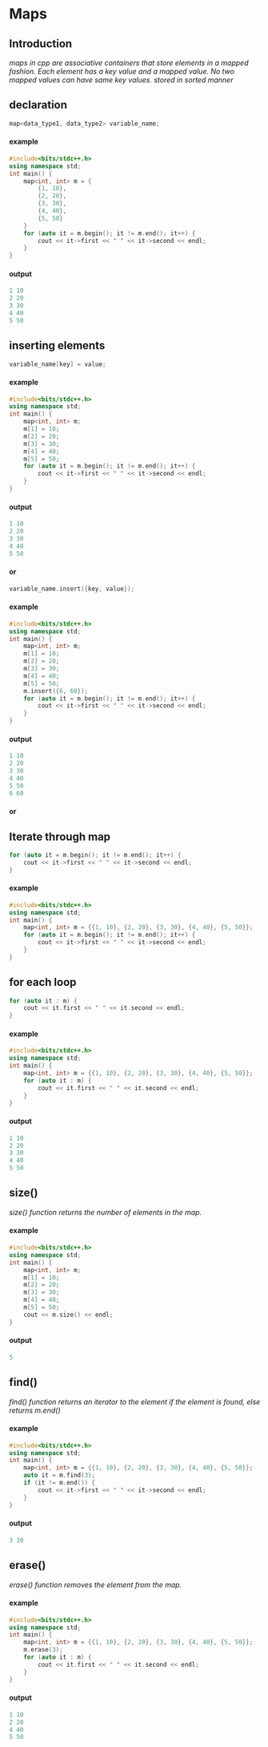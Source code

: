 # Maps

## Introduction

*maps in cpp are associative containers that store elements in a mapped fashion. Each element has a key value and a mapped value. No two mapped values can have same key values. stored in sorted manner*

## declaration

```cpp
map<data_type1, data_type2> variable_name;
```

#### example

```cpp
#include<bits/stdc++.h>
using namespace std;
int main() {
    map<int, int> m = {
        {1, 10},
        {2, 20},
        {3, 30},
        {4, 40},
        {5, 50}
    }
    for (auto it = m.begin(); it != m.end(); it++) {
        cout << it->first << " " << it->second << endl;
    }
}
```

#### output

```cpp
1 10
2 20
3 30
4 40
5 50
```

## inserting elements

```cpp
variable_name[key] = value;
```

#### example

```cpp
#include<bits/stdc++.h>
using namespace std;
int main() {
    map<int, int> m;
    m[1] = 10;
    m[2] = 20;
    m[3] = 30;
    m[4] = 40;
    m[5] = 50;
    for (auto it = m.begin(); it != m.end(); it++) {
        cout << it->first << " " << it->second << endl;
    }
}
```

#### output

```cpp
1 10
2 20
3 30
4 40
5 50
```

#### or

```cpp
variable_name.insert({key, value});
```

#### example

```cpp
#include<bits/stdc++.h>
using namespace std;
int main() {
    map<int, int> m;
    m[1] = 10;
    m[2] = 20;
    m[3] = 30;
    m[4] = 40;
    m[5] = 50;
    m.insert({6, 60});
    for (auto it = m.begin(); it != m.end(); it++) {
        cout << it->first << " " << it->second << endl;
    }
}
```

#### output

```cpp
1 10
2 20
3 30
4 40
5 50
6 60
```

#### or 

## Iterate through map

```cpp
for (auto it = m.begin(); it != m.end(); it++) {
    cout << it->first << " " << it->second << endl;
}
```

#### example

```cpp
#include<bits/stdc++.h>
using namespace std;
int main() {
    map<int, int> m = {{1, 10}, {2, 20}, {3, 30}, {4, 40}, {5, 50}};
    for (auto it = m.begin(); it != m.end(); it++) {
        cout << it->first << " " << it->second << endl;
    }
}
```

## for each loop

```cpp
for (auto it : m) {
    cout << it.first << " " << it.second << endl;
}
```

#### example

```cpp
#include<bits/stdc++.h>
using namespace std;
int main() {
    map<int, int> m = {{1, 10}, {2, 20}, {3, 30}, {4, 40}, {5, 50}};
    for (auto it : m) {
        cout << it.first << " " << it.second << endl;
    }
}
```

#### output

```cpp
1 10
2 20
3 30
4 40
5 50
```

## size()

*size() function returns the number of elements in the map.*

#### example

```cpp
#include<bits/stdc++.h>
using namespace std;
int main() {
    map<int, int> m;
    m[1] = 10;
    m[2] = 20;
    m[3] = 30;
    m[4] = 40;
    m[5] = 50;
    cout << m.size() << endl;
}
```

#### output

```cpp
5
```

## find()

*find() function returns an iterator to the element if the element is found, else returns m.end()*

#### example

```cpp
#include<bits/stdc++.h>
using namespace std;
int main() {
    map<int, int> m = {{1, 10}, {2, 20}, {3, 30}, {4, 40}, {5, 50}};
    auto it = m.find(3);
    if (it != m.end()) {
        cout << it->first << " " << it->second << endl;
    }
}
```

#### output

```cpp
3 30
```

## erase()

*erase() function removes the element from the map.*

#### example

```cpp
#include<bits/stdc++.h>
using namespace std;
int main() {
    map<int, int> m = {{1, 10}, {2, 20}, {3, 30}, {4, 40}, {5, 50}};
    m.erase(3);
    for (auto it : m) {
        cout << it.first << " " << it.second << endl;
    }
}
```

#### output

```cpp
1 10
2 20
4 40
5 50
```